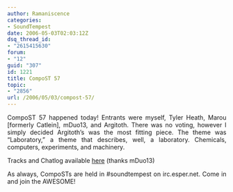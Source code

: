 ```yaml
---
author: Ramaniscence
categories:
- SoundTempest
date: 2006-05-03T02:03:12Z
dsq_thread_id:
- "2615415630"
forum:
- "12"
guid: "307"
id: 1221
title: CompoST 57
topic:
- "2856"
url: /2006/05/03/compost-57/
---
```


<div align="justify">
  CompoST 57 happened today! Entrants were myself, Tyler Heath, Marou [formerly Catlein], mDuo13, and Argitoth. There was no voting, however I simply decided Argitoth&#8217;s was the most fitting piece. The theme was &#8220;Laboratory,&#8221; a theme that describes, well, a laboratory. Chemicals, computers, experiments, and machinery.
</div>

Tracks and Chatlog available <a href="http://compost.lggaming.com/compost57/" target="_blank">here</a> (thanks mDuo13)

<div align="justify">
  As always, CompoSTs are held in #soundtempest on irc.esper.net. Come in and join the AWESOME!
</div>